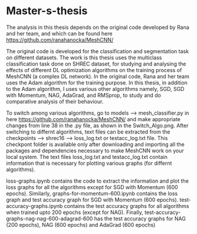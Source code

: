 # Master-s-thesis
The analysis in this thesis depends on the original code developed by Rana and her team, and which can be found here https://github.com/ranahanocka/MeshCNN/

The original code is developed for the classification and segmentation task on different datasets. The work is this thesis uses the multiclass classification task done on SHREC dataset, for studying and analysing the effects of different DL optimization algorithms on the training process of MeshCNN (a complex DL network). In the original code, Rana and her team uses the Adam algorithm for the training purpose. In this thesis, in addition to the Adam algorithm,  I uses various other algorithms namely, SGD, SGD with Momentum, NAG, AdaGrad, and RMSprop, to study and do comparative analysis of their behaviour.

To switch among various algorithms, go to models --> mesh_classifier.py in here https://github.com/ranahanocka/MeshCNN/ and make appropriate changes from line 38 in the .py file, as shown in the Switch_Algo.png.
After switching to differnt algorithms, text files can be extracted from the checkpoints --> shrec16 --> loss_log.txt or testacc_log.txt file. This checkpont folder is available only after downloading and importing all the packages and dependencies necessary to make MeshCNN work on your local system. The text files loss_log.txt and testacc_log.txt contain information that is necessary for plotting various graphs (for differnt algorithms).

loss-graphs.ipynb contains the code to extract the information and plot the loss graphs for all the algorithms except for SGD with Momentum (600 epochs).
Similarly, graphs-for-momentum-600.ipynb contains the loss graph and test accuracy graph for SGD with Momentum (600 epochs).
test-accuracy-graphs.ipynb contains the test accuracy graphs for all algorithms when trained upto 200 epochs (except for NAG).
Finally, test-accuracy-graphs-nag-nag-600-adagrad-600 has the test accuracy graphs for NAG (200 epochs), NAG (600 epochs) and AdaGrad (600 epochs)
